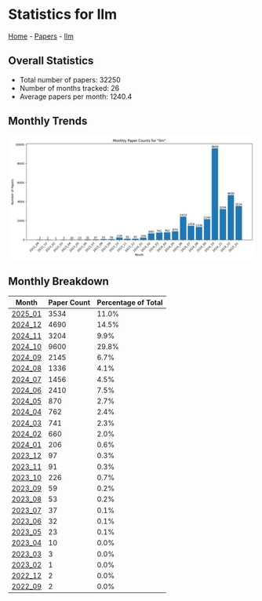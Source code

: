 # Statistics for llm

[Home](https://lixin97.github.io/arXivRadar) - [Papers](https://lixin97.github.io/arXivRadar/papers) - [llm](https://lixin97.github.io/arXivRadar/papers/llm)

## Overall Statistics

- Total number of papers: 32250
- Number of months tracked: 26
- Average papers per month: 1240.4

## Monthly Trends

![Monthly Paper Counts](monthly_stats.png)

## Monthly Breakdown

| Month | Paper Count | Percentage of Total |
| --- | --- | --- |
| [2025_01](./2025_01/papers_1.md) | 3534 | 11.0% |
| [2024_12](./2024_12/papers_1.md) | 4690 | 14.5% |
| [2024_11](./2024_11/papers_1.md) | 3204 | 9.9% |
| [2024_10](./2024_10/papers_1.md) | 9600 | 29.8% |
| [2024_09](./2024_09/papers_1.md) | 2145 | 6.7% |
| [2024_08](./2024_08/papers_1.md) | 1336 | 4.1% |
| [2024_07](./2024_07/papers_1.md) | 1456 | 4.5% |
| [2024_06](./2024_06/papers_1.md) | 2410 | 7.5% |
| [2024_05](./2024_05/papers_1.md) | 870 | 2.7% |
| [2024_04](./2024_04/papers_1.md) | 762 | 2.4% |
| [2024_03](./2024_03/papers_1.md) | 741 | 2.3% |
| [2024_02](./2024_02/papers_1.md) | 660 | 2.0% |
| [2024_01](./2024_01/papers_1.md) | 206 | 0.6% |
| [2023_12](./2023_12/papers_1.md) | 97 | 0.3% |
| [2023_11](./2023_11/papers_1.md) | 91 | 0.3% |
| [2023_10](./2023_10/papers_1.md) | 226 | 0.7% |
| [2023_09](./2023_09/papers_1.md) | 59 | 0.2% |
| [2023_08](./2023_08/papers_1.md) | 53 | 0.2% |
| [2023_07](./2023_07/papers_1.md) | 37 | 0.1% |
| [2023_06](./2023_06/papers_1.md) | 32 | 0.1% |
| [2023_05](./2023_05/papers_1.md) | 23 | 0.1% |
| [2023_04](./2023_04/papers_1.md) | 10 | 0.0% |
| [2023_03](./2023_03/papers_1.md) | 3 | 0.0% |
| [2023_02](./2023_02/papers_1.md) | 1 | 0.0% |
| [2022_12](./2022_12/papers_1.md) | 2 | 0.0% |
| [2022_09](./2022_09/papers_1.md) | 2 | 0.0% |
